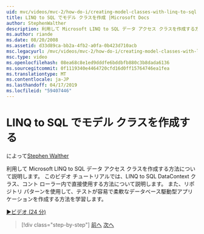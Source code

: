 ```yaml
---
uid: mvc/videos/mvc-2/how-do-i/creating-model-classes-with-linq-to-sql
title: LINQ to SQL でモデル クラスを作成 |Microsoft Docs
author: StephenWalther
description: 利用して Microsoft LINQ to SQL データ アクセス クラスを作成する方法について説明します。 このビデオ チュートリアルでは、LINQ to SQL DataContext を使用する方法について説明します.
ms.author: riande
ms.date: 08/20/2008
ms.assetid: d33d89ca-bb2a-4fb2-a0fa-0b423d710acb
msc.legacyurl: /mvc/videos/mvc-2/how-do-i/creating-model-classes-with-linq-to-sql
msc.type: video
ms.openlocfilehash: 08ea68c8e1ed9dddfe6bddbfb880c3b8dada6136
ms.sourcegitcommit: 0f1119340e4464720cfd16d0ff15764746ea1fea
ms.translationtype: MT
ms.contentlocale: ja-JP
ms.lasthandoff: 04/17/2019
ms.locfileid: "59407446"
---
```

# <a name="creating-model-classes-with-linq-to-sql"></a>LINQ to SQL でモデル クラスを作成する

によって[Stephen Walther](https://github.com/StephenWalther)

利用して Microsoft LINQ to SQL データ アクセス クラスを作成する方法について説明します。 このビデオ チュートリアルでは、LINQ to SQL DataContext クラス、コント ローラー内で直接使用する方法について説明します。 また、リポジトリ パターンを使用して、テストが容易で柔軟なデータベース駆動型アプリケーションを作成する方法を学習します。

[&#9654;ビデオ (24 分)](https://channel9.msdn.com/Blogs/ASP-NET-Site-Videos/creating-model-classes-with-linq-to-sql)

> [!div class="step-by-step"]
> [前へ](creating-custom-html-helpers.md)
> [次へ](displaying-a-table-of-database-data.md)
